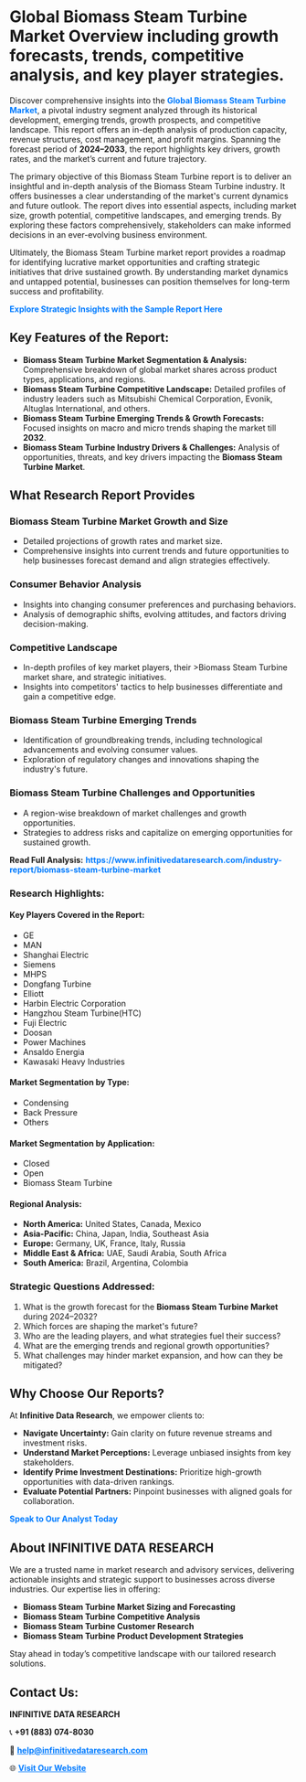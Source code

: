 <h1>Global Biomass Steam Turbine Market Overview including growth forecasts, trends, competitive analysis, and key player strategies.</h1>
<p>
Discover comprehensive insights into the 
<a href="https://www.infinitivedataresearch.com/industry-report/biomass-steam-turbine-market" rel="dofollow" style="color: #007BFF; text-decoration: none;"><strong>Global Biomass Steam Turbine Market</strong></a>, a pivotal industry segment analyzed through its historical development, emerging trends, growth prospects, and competitive landscape. This report offers an in-depth analysis of production capacity, revenue structures, cost management, and profit margins. Spanning the forecast period of <strong>2024–2033</strong>, the report highlights key drivers, growth rates, and the market’s current and future trajectory.
</p>
<p>
The primary objective of this Biomass Steam Turbine report is to deliver an insightful and in-depth analysis of the Biomass Steam Turbine industry. It offers businesses a clear understanding of the market's current dynamics and future outlook. The report dives into essential aspects, including market size, growth potential, competitive landscapes, and emerging trends. By exploring these factors comprehensively, stakeholders can make informed decisions in an ever-evolving business environment.
</p>
<p>
Ultimately, the Biomass Steam Turbine market report provides a roadmap for identifying lucrative market opportunities and crafting strategic initiatives that drive sustained growth. By understanding market dynamics and untapped potential, businesses can position themselves for long-term success and profitability.
</p>
<p>
<a href="https://www.infinitivedataresearch.com/request-sample/reportId=112219" style="color: #007BFF; text-decoration: none;"><strong>Explore Strategic Insights with the Sample Report Here</strong></a>
</p>

<h2>Key Features of the Report:</h2>
<ul>
<li><strong>Biomass Steam Turbine Market Segmentation & Analysis:</strong> Comprehensive breakdown of global market shares across product types, applications, and regions.</li>
<li><strong>Biomass Steam Turbine Competitive Landscape:</strong> Detailed profiles of industry leaders such as Mitsubishi Chemical Corporation, Evonik, Altuglas International, and others.</li>
<li><strong>Biomass Steam Turbine Emerging Trends & Growth Forecasts:</strong> Focused insights on macro and micro trends shaping the market till <strong>2032</strong>.</li>
<li><strong>Biomass Steam Turbine Industry Drivers & Challenges:</strong> Analysis of opportunities, threats, and key drivers impacting the <strong>Biomass Steam Turbine Market</strong>.</li>
</ul>

<h2>What Research Report Provides</h2>
<h3>Biomass Steam Turbine Market Growth and Size</h3>
<ul>
<li>Detailed projections of growth rates and market size.</li>
<li>Comprehensive insights into current trends and future opportunities to help businesses forecast demand and align strategies effectively.</li>
</ul>

<h3>Consumer Behavior Analysis</h3>
<ul>
<li>Insights into changing consumer preferences and purchasing behaviors.</li>
<li>Analysis of demographic shifts, evolving attitudes, and factors driving decision-making.</li>
</ul>

<h3>Competitive Landscape</h3>
<ul>
<li>In-depth profiles of key market players, their >Biomass Steam Turbine market share, and strategic initiatives.</li>
<li>Insights into competitors' tactics to help businesses differentiate and gain a competitive edge.</li>
</ul>

<h3>Biomass Steam Turbine Emerging Trends</h3>
<ul>
<li>Identification of groundbreaking trends, including technological advancements and evolving consumer values.</li>
<li>Exploration of regulatory changes and innovations shaping the industry's future.</li>
</ul>

<h3>Biomass Steam Turbine Challenges and Opportunities</h3>
<ul>
<li>A region-wise breakdown of market challenges and growth opportunities.</li>
<li>Strategies to address risks and capitalize on emerging opportunities for sustained growth.</li>
</ul>
<p><strong>Read Full Analysis:</strong> <a href="https://www.infinitivedataresearch.com/industry-report/biomass-steam-turbine-market" rel="dofollow" style="color: #007BFF; text-decoration: none;"><strong>https://www.infinitivedataresearch.com/industry-report/biomass-steam-turbine-market</strong></a></p>
<h3>Research Highlights:</h3>
<h4>Key Players Covered in the Report:</h4>
<ul><li>GE</li><li>MAN</li><li>Shanghai Electric</li><li>Siemens</li><li>MHPS</li><li>Dongfang Turbine</li><li>Elliott</li><li>Harbin Electric Corporation</li><li>Hangzhou Steam Turbine(HTC)</li><li>Fuji Electric</li><li>Doosan</li><li>Power Machines</li><li>Ansaldo Energia</li><li>Kawasaki Heavy Industries</li></ul>
<h4>Market Segmentation by Type:</h4>
<ul><li>Condensing</li><li>Back Pressure</li><li>Others</li></ul>
<h4>Market Segmentation by Application:</h4>
<ul><li>Closed</li><li>Open</li><li>Biomass Steam Turbine</li></ul>

<h4>Regional Analysis:</h4>
<ul>
<li><strong>North America:</strong> United States, Canada, Mexico</li>
<li><strong>Asia-Pacific:</strong> China, Japan, India, Southeast Asia</li>
<li><strong>Europe:</strong> Germany, UK, France, Italy, Russia</li>
<li><strong>Middle East & Africa:</strong> UAE, Saudi Arabia, South Africa</li>
<li><strong>South America:</strong> Brazil, Argentina, Colombia</li>
</ul>

<h3>Strategic Questions Addressed:</h3>
<ol>
<li>What is the growth forecast for the <strong>Biomass Steam Turbine Market</strong> during 2024–2032?</li>
<li>Which forces are shaping the market's future?</li>
<li>Who are the leading players, and what strategies fuel their success?</li>
<li>What are the emerging trends and regional growth opportunities?</li>
<li>What challenges may hinder market expansion, and how can they be mitigated?</li>
</ol>

<h2>Why Choose Our Reports?</h2>
<p>At <strong>Infinitive Data Research</strong>, we empower clients to:</p>
<ul>
<li><strong>Navigate Uncertainty:</strong> Gain clarity on future revenue streams and investment risks.</li>
<li><strong>Understand Market Perceptions:</strong> Leverage unbiased insights from key stakeholders.</li>
<li><strong>Identify Prime Investment Destinations:</strong> Prioritize high-growth opportunities with data-driven rankings.</li>
<li><strong>Evaluate Potential Partners:</strong> Pinpoint businesses with aligned goals for collaboration.</li>
</ul>
<p><a href="https://www.infinitivedataresearch.com/industry-report/biomass-steam-turbine-market" rel="dofollow" style="color: #007BFF; text-decoration: none;"><strong>Speak to Our Analyst Today</strong></a></p>

<h2>About INFINITIVE DATA RESEARCH</h2>
<p>We are a trusted name in market research and advisory services, delivering actionable insights and strategic support to businesses across diverse industries. Our expertise lies in offering:</p>
<ul>
<li><strong>Biomass Steam Turbine Market Sizing and Forecasting</strong></li>
<li><strong>Biomass Steam Turbine Competitive Analysis</strong></li>
<li><strong>Biomass Steam Turbine Customer Research</strong></li>
<li><strong>Biomass Steam Turbine Product Development Strategies</strong></li>
</ul>
<p>Stay ahead in today’s competitive landscape with our tailored research solutions.</p>

<h2>Contact Us:</h2>
<p><strong>INFINITIVE DATA RESEARCH</strong></p>
<p>📞 <strong>+91 (883) 074-8030</strong></p>
<p>📧 <strong><a href="mailto:help@infinitivedataresearch.com" style="color: #007BFF;">help@infinitivedataresearch.com</a></strong></p>
<p>🌐 <strong><a href="https://www.infinitivedataresearch.com" rel="dofollow" style="color: #007BFF;">Visit Our Website</a></strong></p>